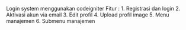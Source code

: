 Login system menggunakan codeigniter
Fitur :
	 1. Registrasi dan login
	 2. Aktivasi akun via email
	 3. Edit profil
	 4. Upload profil image
	 5. Menu manajemen
	 6. Submenu manajemen